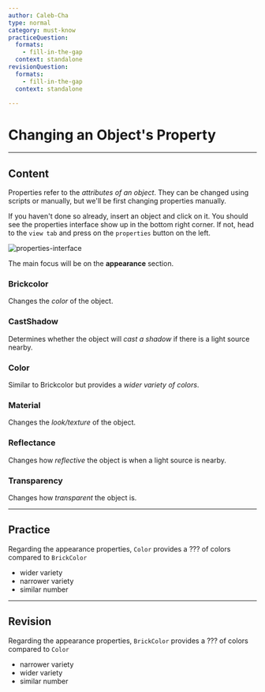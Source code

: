 ```yaml
---
author: Caleb-Cha
type: normal
category: must-know
practiceQuestion:
  formats:
    - fill-in-the-gap
  context: standalone
revisionQuestion:
  formats:
    - fill-in-the-gap
  context: standalone

---
```


# Changing an Object's Property

---

## Content

Properties refer to the *attributes of an object*. They can be changed using scripts or manually, but we'll be first changing properties manually.

If you haven't done so already, insert an object and click on it. You should see the properties interface show up in the bottom right corner. If not, head to the `view tab` and press on the `properties` button on the left.

![properties-interface](https://img.enkipro.com/b91edbdd0c8b20a222ae8c3450e3ac24.png)

The main focus will be on the **appearance** section.

### Brickcolor

Changes the *color* of the object.

### CastShadow

Determines whether the object will *cast a shadow* if there is a light source nearby.

### Color

Similar to Brickcolor but provides a *wider variety of colors*.

### Material

Changes the *look/texture* of the object.

### Reflectance

Changes how *reflective* the object is when a light source is nearby.

### Transparency

Changes how *transparent* the object is. 

---

## Practice

Regarding the appearance properties, `Color` provides a ??? of colors compared to `BrickColor`

- wider variety
- narrower variety
- similar number

---

## Revision

Regarding the appearance properties, `BrickColor` provides a ??? of colors compared to `Color`

- narrower variety
- wider variety
- similar number
